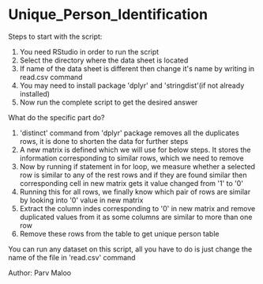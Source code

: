 # Unique_Person_Identification

Steps to start with the script:
1) You need RStudio in order to run the script
2) Select the directory where the data sheet is located
3) If name of the data sheet is different then change it's name by writing in read.csv command
4) You may need to install package 'dplyr' and 'stringdist'(if not already installed)
5) Now run the complete script to get the desired answer

What do the specific part do?
1) 'distinct' command from 'dplyr' package removes all the duplicates rows, it is done to shorten the data for further steps
2) A new matrix is defined which we will use for below steps. It stores the information corresponding to similar rows, which we need to remove
3) Now by running if statement in for loop, we measure whether a selected row is similar to any of the rest rows and if they are found similar then corresponding cell in new matrix gets it value changed from '1' to '0'
4) Running this for all rows, we finally know which pair of rows are similar by looking into '0' value in new matrix
5) Extract the column indes corresponding to '0' in new matrix and remove duplicated values from it as some columns are similar to more than one row
6) Remove these rows from the table to get unique person table

You can run any dataset on this script, all you have to do is just change the name of the file in 'read.csv' command

Author: Parv Maloo
